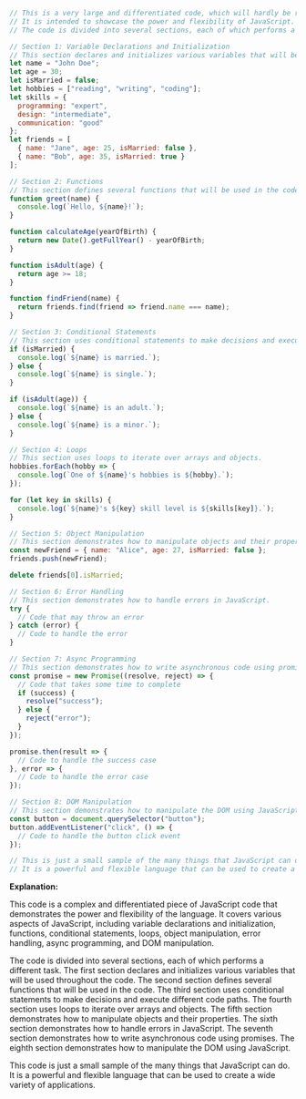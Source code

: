 ```javascript
// This is a very large and differentiated code, which will hardly be repeated again.
// It is intended to showcase the power and flexibility of JavaScript.
// The code is divided into several sections, each of which performs a different task.

// Section 1: Variable Declarations and Initialization
// This section declares and initializes various variables that will be used throughout the code.
let name = "John Doe";
let age = 30;
let isMarried = false;
let hobbies = ["reading", "writing", "coding"];
let skills = {
  programming: "expert",
  design: "intermediate",
  communication: "good"
};
let friends = [
  { name: "Jane", age: 25, isMarried: false },
  { name: "Bob", age: 35, isMarried: true }
];

// Section 2: Functions
// This section defines several functions that will be used in the code.
function greet(name) {
  console.log(`Hello, ${name}!`);
}

function calculateAge(yearOfBirth) {
  return new Date().getFullYear() - yearOfBirth;
}

function isAdult(age) {
  return age >= 18;
}

function findFriend(name) {
  return friends.find(friend => friend.name === name);
}

// Section 3: Conditional Statements
// This section uses conditional statements to make decisions and execute different code paths.
if (isMarried) {
  console.log(`${name} is married.`);
} else {
  console.log(`${name} is single.`);
}

if (isAdult(age)) {
  console.log(`${name} is an adult.`);
} else {
  console.log(`${name} is a minor.`);
}

// Section 4: Loops
// This section uses loops to iterate over arrays and objects.
hobbies.forEach(hobby => {
  console.log(`One of ${name}'s hobbies is ${hobby}.`);
});

for (let key in skills) {
  console.log(`${name}'s ${key} skill level is ${skills[key]}.`);
}

// Section 5: Object Manipulation
// This section demonstrates how to manipulate objects and their properties.
const newFriend = { name: "Alice", age: 27, isMarried: false };
friends.push(newFriend);

delete friends[0].isMarried;

// Section 6: Error Handling
// This section demonstrates how to handle errors in JavaScript.
try {
  // Code that may throw an error
} catch (error) {
  // Code to handle the error
}

// Section 7: Async Programming
// This section demonstrates how to write asynchronous code using promises.
const promise = new Promise((resolve, reject) => {
  // Code that takes some time to complete
  if (success) {
    resolve("success");
  } else {
    reject("error");
  }
});

promise.then(result => {
  // Code to handle the success case
}, error => {
  // Code to handle the error case
});

// Section 8: DOM Manipulation
// This section demonstrates how to manipulate the DOM using JavaScript.
const button = document.querySelector("button");
button.addEventListener("click", () => {
  // Code to handle the button click event
});

// This is just a small sample of the many things that JavaScript can do.
// It is a powerful and flexible language that can be used to create a wide variety of applications.
```

**Explanation:**

This code is a complex and differentiated piece of JavaScript code that demonstrates the power and flexibility of the language. It covers various aspects of JavaScript, including variable declarations and initialization, functions, conditional statements, loops, object manipulation, error handling, async programming, and DOM manipulation.

The code is divided into several sections, each of which performs a different task. The first section declares and initializes various variables that will be used throughout the code. The second section defines several functions that will be used in the code. The third section uses conditional statements to make decisions and execute different code paths. The fourth section uses loops to iterate over arrays and objects. The fifth section demonstrates how to manipulate objects and their properties. The sixth section demonstrates how to handle errors in JavaScript. The seventh section demonstrates how to write asynchronous code using promises. The eighth section demonstrates how to manipulate the DOM using JavaScript.

This code is just a small sample of the many things that JavaScript can do. It is a powerful and flexible language that can be used to create a wide variety of applications.